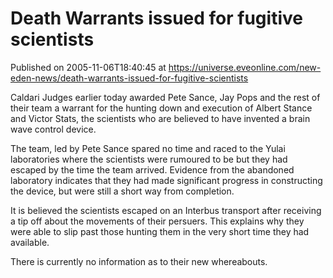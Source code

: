 # Death Warrants issued for fugitive scientists
Published on 2005-11-06T18:40:45 at https://universe.eveonline.com/new-eden-news/death-warrants-issued-for-fugitive-scientists

Caldari Judges earlier today awarded Pete Sance, Jay Pops and the rest of their team a warrant for the hunting down and execution of Albert Stance and Victor Stats, the scientists who are believed to have invented a brain wave control device.   
  
The team, led by Pete Sance spared no time and raced to the Yulai laboratories where the scientists were rumoured to be but they had escaped by the time the team arrived. Evidence from the abandoned laboratory indicates that they had made significant progress in constructing the device, but were still a short way from completion.   
  
It is believed the scientists escaped on an Interbus transport after receiving a tip off about the movements of their persuers. This explains why they were able to slip past those hunting them in the very short time they had available.   
  
There is currently no information as to their new whereabouts.
